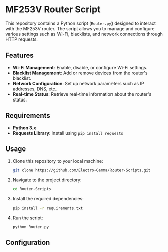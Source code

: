 # MF253V Router Script

This repository contains a Python script (`Router.py`) designed to interact with the MF253V router. The script allows you to manage and configure various settings such as Wi-Fi, blacklists, and network connections through HTTP requests.

## Features

- **Wi-Fi Management**: Enable, disable, or configure Wi-Fi settings.
- **Blacklist Management**: Add or remove devices from the router's blacklist.
- **Network Configuration**: Set up network parameters such as IP addresses, DNS, etc.
- **Real-time Status**: Retrieve real-time information about the router's status.

## Requirements

- **Python 3.x**
- **Requests Library**: Install using `pip install requests`

## Usage

1. Clone this repository to your local machine:
   ```bash
   git clone https://github.com/Electro-Gamma/Router-Scripts.git
    ```
2. Navigate to the project directory:
   ```bash
   cd Router-Scripts
    ```
3. Install the required dependencies:
   ```bash
   pip install -r requirements.txt
    ```
4. Run the script:
   ```bash
   python Router.py
    ```
	
## Configuration
	

